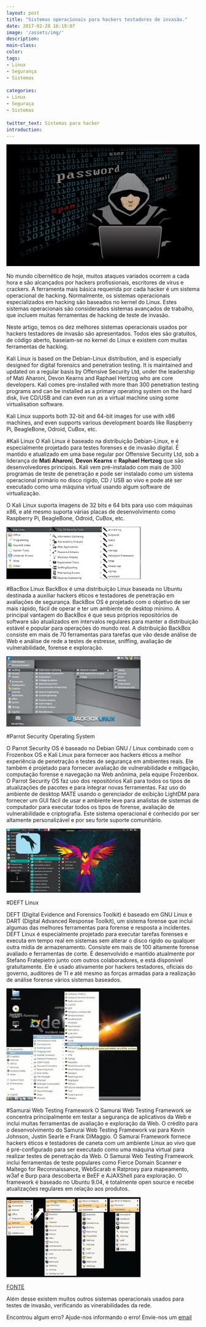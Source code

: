 ```yaml
---
layout: post
title: "Sistemas operacionais para hackers testadores de invasão."
date: 2017-02-28 16:19:07
image: '/assets/img/'
description:
main-class:
color:
tags: 
- Linux 
- Segurança
- Sistemas

categories: 
- Linux 
- Seguraça 
- Sistemas

twitter_text: Sistemas para hacker
introduction:
---
```

![Os dez sistemas](/images/imagens/hacker.jpg "Hacker")


No mundo cibernético de hoje, muitos ataques variados ocorrem a cada hora e são alcançados por hackers profissionais, escritores de vírus e crackers. A ferramenta mais básica requerida por cada hacker é um sistema operacional de hacking. Normalmente, os sistemas operacionais especializados em hacking são baseados no kernel do Linux. Estes sistemas operacionais são considerados sistemas avançados de trabalho, que incluem muitas ferramentas de hacking de teste de invasão.

Neste artigo, temos os dez melhores sistemas operacionais usados ​​por hackers testadores de invasão são apresentados. Todos eles são gratuitos, de código aberto, baseiam-se no kernel do Linux e existem com muitas ferramentas de hacking.


Kali Linux is based on the Debian-Linux distribution, and is especially designed for digital forensics and penetration testing. It is maintained and updated on a regular basis by Offensive Security Ltd, under the leadership of Mati Aharoni, Devon Kearns and Raphael Hertzog who are core developers. Kali comes pre-installed with more than 300 penetration testing programs and can be installed as a primary operating system on the hard disk, live CD/USB and can even run as a virtual machine using some virtualisation software.

Kali Linux supports both 32-bit and 64-bit images for use with x86 machines, and even supports various development boards like Raspberry Pi, BeagleBone, Odroid, CuBox, etc.




#Kali Linux
O Kali Linux é baseado na distribuição Debian-Linux, e é especialmente projetado para testes forenses e de invasão digital. É mantido e atualizado em uma base regular por Offensive Security Ltd, sob a liderança de <strong>Mati Aharoni</strong>, <strong>Devon Kearns</strong> e <strong>Raphael Hertzog</strong> que são desenvolvedores principais. Kali vem pré-instalado com mais de 300 programas de teste de penetração e pode ser instalado como um sistema operacional primário no disco rígido, CD / USB ao vivo e pode até ser executado como uma máquina virtual usando algum software de virtualização.

O Kali Linux suporta imagens de 32 bits e 64 bits para uso com máquinas x86, e até mesmo suporta várias placas de desenvolvimento como Raspberry Pi, BeagleBone, Odroid, CuBox, etc.


 ![Kali Linux](/images/imagens/Kali-Linux.jpg "Kali Linux") 


#BacBox Linux
BackBox é uma distribuição Linux baseada no Ubuntu destinada a auxiliar hackers éticos e testadores de penetração em avaliações de segurança. BackBox OS é projetado com o objetivo de ser mais rápido, fácil de operar e ter um ambiente de desktop mínimo. A principal vantagem do BackBox é que seus próprios repositórios de software são atualizados em intervalos regulares para manter a distribuição estável e popular para operações do mundo real.
A distribuição BackBox consiste em mais de 70 ferramentas para tarefas que vão desde análise de Web e análise de rede a testes de estresse, sniffing, avaliação de vulnerabilidade, forense e exploração.

 ![BacBox Linux](/images/imagens/backbox.jpg "BacBox Linux")


#Parrot Security Operating System

O Parrot Security OS é baseado no Debian GNU / Linux combinado com o Frozenbox OS e Kali Linux para fornecer aos hackers éticos a melhor experiência de penetração e testes de segurança em ambientes reais. Ele também é projetado para fornecer avaliação de vulnerabilidade e mitigação, computação forense e navegação na Web anônima, pela equipe Frozenbox.
O Parrot Security OS faz uso dos repositórios Kali para todos os tipos de atualizações de pacotes e para integrar novas ferramentas. Faz uso do ambiente de desktop MATE usando o gerenciador de exibição LightDM para fornecer um GUI fácil de usar e ambiente leve para analistas de sistemas de computador para executar todos os tipos de forense, avaliação de vulnerabilidade e criptografia. Este sistema operacional é conhecido por ser altamente personalizável e por seu forte suporte comunitário.

 ![Parrot Security Operating System](/images/imagens/Parrotsecos.jpg "Parrot Security Operating System")



#DEFT Linux

DEFT (Digital Evidence and Forensics Toolkit) é baseado em GNU Linux e DART (Digital Advanced Response Toolkit), um sistema forense que inclui algumas das melhores ferramentas para forense e resposta a incidentes. DEFT Linux é especialmente projetado para executar tarefas forenses e executa em tempo real em sistemas sem alterar o disco rígido ou qualquer outra mídia de armazenamento. Consiste em mais de 100 altamente forense avaliado e ferramentas de corte.
É desenvolvido e mantido atualmente por Stefano Fratepietro junto com outros colaboradores, e está disponível gratuitamente. Ele é usado ativamente por hackers testadores, oficiais do governo, auditores de TI e até mesmo as forças armadas para a realização de análise forense vários sistemas baseados.


 ![DEFT Linux](/images/imagens/Deft-Linux.jpg "DEFT Linux")


#Samurai Web Testing Framework
O Samurai Web Testing Framework se concentra principalmente em testar a segurança de aplicativos da Web e inclui muitas ferramentas de avaliação e exploração da Web. O crédito para o desenvolvimento do Samurai Web Testing Framework vai para Kevin Johnson, Justin Searle e Frank DiMaggio. O Samurai Framework fornece hackers éticos e testadores de caneta com um ambiente Linux ao vivo que é pré-configurado para ser executado como uma máquina virtual para realizar testes de penetração da Web.
O Samurai Web Testing Framework inclui ferramentas de teste populares como Fierce Domain Scanner e Maltego for Reconnaissance, WebScarab e Ratproxy para mapeamento, w3af e Burp para descoberta e BeEF e AJAXShell para exploração.
O framework é baseado no Ubuntu 9.04, é totalmente open source e recebe atualizações regulares em relação aos produtos.

![DEFT Linux](/images/imagens/Samurai.jpg "DEFT Linux")

 <a href="http://opensourceforu.com/2017/02/operating-systems-ethical-hackers-penetration-testers/">FONTE</a>

Além desse existem muitos outros sistemas operacionais usados para testes de invasão, verificando as vinerabilidades da rede.

Encontrou algum erro? Ajude-nos informando o erro! Envie-nos um <a href="mailto:engenharia@portalsjcampos.com">email</a>









